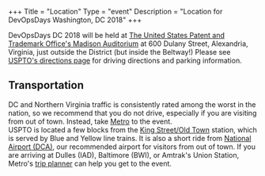 +++
Title = "Location"
Type = "event"
Description = "Location for DevOpsDays Washington, DC 2018"
+++

DevOpsDays DC 2018 will be held at
[The United States Patent and Trademark Office's Madison
Auditorium](http://www.uspto.gov/) at 600 Dulany Street, Alexandria, Virginia,
just outside the District (but inside the Beltway!)  Please see [USPTO's
directions page](http://www.uspto.gov/about/contacts/locations/directions.jsp)
for driving directions and parking information.

## Transportation


DC and Northern Virginia traffic is consistently rated among the worst in the
nation, so we recommend that you do not drive, especially if you are visiting
from out of town. Instead, take [Metro](http://www.wmata.com/) to the event.  
USPTO is located a few blocks from the [King Street/Old
Town](https://www.wmata.com/rider-guide/stations/king-street.cfm) station, which
is served by Blue and Yellow line trains. It is also a short ride from [National
Airport (DCA)](http://www.flyreagan.com/dca/reagan-national-airport), our
recommended airport for visitors from out of town. If you are arriving at Dulles
(IAD), Baltimore (BWI), or Amtrak's Union Station, Metro's [trip
planner](http://wmata.com/rider_tools/tripplanner/tripplanner_form_solo.cfm) can
help you get to the event.

<!-- {{< event_map >}} -->

